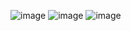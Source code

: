 ![image](https://github.com/kietu1114171042/KIET/assets/162247047/2a29f8af-2ea8-4dcd-982f-401dab8cda61)
![image](https://github.com/kietu1114171042/KIET/assets/162247047/70c257c3-5795-4cdc-9881-2b8fa90ef1dc)
![image](https://github.com/kietu1114171042/KIET/assets/162247047/224813a4-4eb0-452a-9799-729f46d8c2cb)
